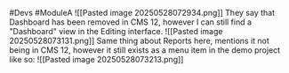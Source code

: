 #Devs #ModuleA 
![[Pasted image 20250528072934.png]]
They say that Dashboard has been removed in CMS 12, however I can still find a "Dashboard" view in the Editing interface.
![[Pasted image 20250528073131.png]]
Same thing about Reports here, mentions it not being in CMS 12, however it still exists as a menu item in the demo project like so:
![[Pasted image 20250528073213.png]]

